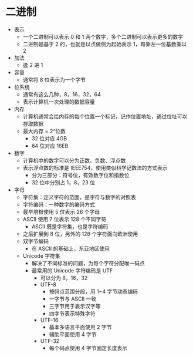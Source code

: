 # 二进制

- 表示
  - 一个二进制可以表示 0 和 1 两个数字，多个二进制可以表示更多的数字
  - 二进制是基于 2 的，也就是以点做侧为起始表示 1，每靠左一位基数乘以 2
- 加法
  - 逢 2 进 1
- 容量
  - 通常将 8 位表示为一个字节
- 位系统
  - 通常有这么几种，8，16，32，64
  - 表示计算机一次处理的数据容量
- 内存
  - 计算机通常会给内存的每个位置一个标记，记作位置地址，通过位址可以存取数据
  - 最大内存 = 2^位数
    - 32 位对应 4GB
    - 64 位对应 16EB
- 数字
  - 计算机中的数字可以分为正数、负数、浮点数
  - 表示浮点数的标准是 IEEE754，使用类似科学记数法的方式表示
    - 分为三部分：符号位，有效数字位和指数位
    - 32 位中分别占 1，8，23 位
- 字母
  - 字符集：定义字符的范围，是字符与数字的对照表
  - 字符编码：一种数字的编码方式
  - 最早培根使用 5 位表示 26 个字母
  - ASCII 使用 7 位表示 128 个不同字符
    - ASCII 既是字符集，也是字符编码
  - 之后扩展到 8 位，另外的 128 个字符面向欧洲使用
  - 双字节编码
    - 在 ASCII 的基础上，东亚地区使用
  - Unicode 字符集
    - 解决了不同标准的问题，为每个字符分配唯一码点
    - 最常用的 Unicode 字符编码是 UTF
      - 可以分为 8，16，32
      - UTF-8
        - 按码点范围分段，用 1~4 字节动态编码
        - 一字节与 ASCII 一致
        - 三字节用于表示汉字等
        - 四字节表示特殊字符
      - UTF-16
        - 基本多语言平面使用 2 字节
        - 辅助平面使用 4 字节
      - UTF-32
        - 每个码点使用 4 字节固定长度表示
